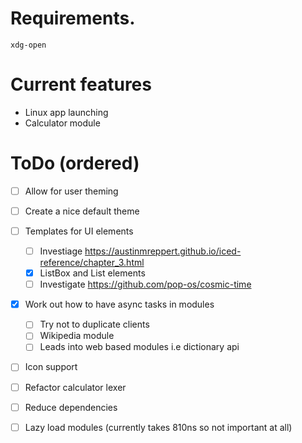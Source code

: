 # Requirements.
`xdg-open`

# Current features
- Linux app launching
- Calculator module

# ToDo (ordered)
- [ ] Allow for user theming
- [ ] Create a nice default theme
- [ ] Templates for UI elements 
    - [ ] Investiage https://austinmreppert.github.io/iced-reference/chapter_3.html
    - [x] ListBox and List elements
    - [ ] Investigate https://github.com/pop-os/cosmic-time
- [x] Work out how to have async tasks in modules
    - [ ] Try not to duplicate clients
    - [ ] Wikipedia module
    - [ ] Leads into web based modules i.e dictionary api
- [ ] Icon support
- [ ] Refactor calculator lexer
- [ ] Reduce dependencies
- [ ] Lazy load modules (currently takes 810ns so not important at all)

